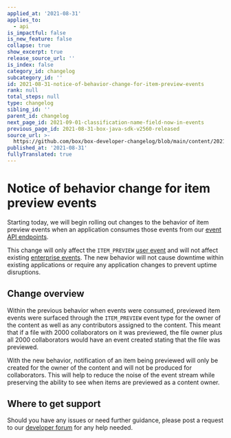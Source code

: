 ```yaml
---
applied_at: '2021-08-31'
applies_to:
  - api
is_impactful: false
is_new_feature: false
collapse: true
show_excerpt: true
release_source_url: ''
is_index: false
category_id: changelog
subcategory_id: ''
id: 2021-08-31-notice-of-behavior-change-for-item-preview-events
rank: null
total_steps: null
type: changelog
sibling_id: ''
parent_id: changelog
next_page_id: 2021-09-01-classification-name-field-now-in-events
previous_page_id: 2021-08-31-box-java-sdk-v2560-released
source_url: >-
  https://github.com/box/box-developer-changelog/blob/main/content/2021/08-31-notice-of-behavior-change-for-item-preview-events.md
published_at: '2021-08-31'
fullyTranslated: true
---
```

# Notice of behavior change for item preview events

Starting today, we will begin rolling out changes to the behavior
of item preview events when an application consumes those events from our
[event API endpoints][event-apis].

This change will only affect the
`ITEM_PREVIEW` [user event][user-events] and will not affect existing
[enterprise events][enterprise-events]. The new behavior will not cause
downtime within existing applications or require any application changes to
prevent uptime disruptions.

<!-- more -->

## Change overview

Within the previous behavior when events were consumed, previewed item
events were surfaced through the `ITEM_PREVIEW` event type for the owner of
the content as well as any contributors assigned to the content. This meant
that if a file with 2000 collaborators on it was previewed, the file owner
plus all 2000 collaborators would have an event created stating that the file
was previewed.

With the new behavior, notification of an item being previewed will only be
created for the owner of the content and will not be produced for
collaborators. This will help to reduce the noise of the event stream while
preserving the ability to see when items are previewed as a content owner.

## Where to get support

Should you have any issues or need further guidance, please post a request to
our [developer forum][forum] for any help needed.

[event-apis]: https://developer.box.com/reference/get-events/

[user-events]: https://developer.box.com/guides/events/enterprise-events/for-user/#event-types

[enterprise-events]: https://developer.box.com/guides/events/user-events/for-enterprise/

[forum]: https://support.box.com/hc/en-us/community/topics/360001932973-Platform-and-Developer-Forum
